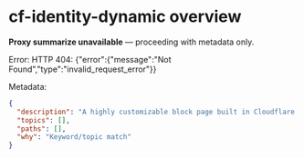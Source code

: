 # cf-identity-dynamic overview

**Proxy summarize unavailable** — proceeding with metadata only.

Error: HTTP 404: {"error":{"message":"Not Found","type":"invalid_request_error"}}

Metadata:
```json
{
  "description": "A highly customizable block page built in Cloudflare Workers that provides enriched Access Deny reasoning to end users.",
  "topics": [],
  "paths": [],
  "why": "Keyword/topic match"
}
```